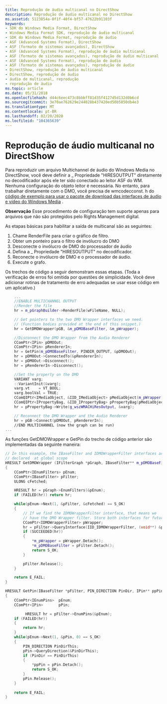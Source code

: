 ```yaml
---
title: Reprodução de áudio multicanal no DirectShow
description: Reprodução de áudio multicanal no DirectShow
ms.assetid: 5123854a-0f1f-40f4-bf57-47622b91103f
keywords:
- SDK do Windows Media Format, DirectShow
- Windows Media Format SDK, reprodução de áudio multicanal
- SDK do Windows Media Format, reprodução de áudio
- ASF (Advanced Systems Format), DirectShow
- ASF (formato de sistemas avançados), DirectShow
- ASF (Advanced Systems Format), reprodução de áudio multicanal
- ASF (formato de sistemas avançados), reprodução de áudio multicanal
- ASF (Advanced Systems Format), reprodução de áudio
- ASF (formato de sistemas avançados), reprodução de áudio
- DirectShow, reprodução de áudio multicanal
- DirectShow, reprodução de áudio
- áudio de multicanal, reprodução
- reprodução de áudio
ms.topic: article
ms.date: 05/31/2018
ms.openlocfilehash: d44c6eec473c8bbbff81d35f4127d5d132d0b6cd
ms.sourcegitcommit: 3e70ae762629e244028b437420ed50b5850db4e3
ms.translationtype: MT
ms.contentlocale: pt-BR
ms.lasthandoff: 02/20/2020
ms.locfileid: "104365639"
---
```

# <a name="multichannel-audio-playback-in-directshow"></a>Reprodução de áudio multicanal no DirectShow

Para reproduzir um arquivo Multichannel de áudio do Windows Media no DirectShow, você deve definir a \_ Propriedade "HIRESOUTPUT" diretamente no decodificador após ele ter sido conectado ao leitor ASF do WM. Nenhuma configuração do objeto leitor é necessária. No entanto, para trabalhar diretamente com o DMO, você precisa de wmcodecconst. h do [código de exemplo para usar o pacote de download das interfaces de áudio e vídeo do Windows Media](https://www.microsoft.com/downloads/details.aspx?FamilyId=92490D8A-4F2E-46F1-8835-B1D987B3C985&displaylang=en) .

**Observação** Esse procedimento de configuração tem suporte apenas para arquivos que não são protegidos pelo Rights Management digital.

As etapas básicas para habilitar a saída de multicanal são as seguintes:

1.  Chame RenderFile para criar o gráfico de filtro.
2.  Obter um ponteiro para o filtro de invólucro do DMO
3.  Desconecte o invólucro de DMO do processador de áudio
4.  Defina a \_ Propriedade "HIRESOUTPUT" no decodificador.
5.  Reconecte o invólucro de DMO e o processador de áudio.
6.  Execute o grafo.

Os trechos de código a seguir demonstram essas etapas. (Toda a verificação de erros foi omitida por questões de simplicidade. Você deve adicionar rotinas de tratamento de erro adequadas se usar esse código em um aplicativo.)


```C++
    ...
    //ENABLE MULTICHANNEL OUTPUT
    //Render the file
    hr = m_pGraphBuilder->RenderFile(wFileName, NULL);

    // Get pointers to the two DMO Wrapper interfaces we need.
    // (Function bodies provided at the end of this snippet.)
    hr = GetDMOWrapper(pGB, &m_pDMOBaseFilter, &m_pWrapper); 

    //Disconnect the DMO Wrapper from the Audio Renderer
    CComPtr<IPin> pDMOOut;
    CComPtr<IPin> pRendererIn;
    hr = GetPin(m_pDMOBaseFilter, PINDIR_OUTPUT, &pDMOOut);
    hr = pDMOOut->ConnectedTo(&pRendererIn);
    hr = pDMOOut->Disconnect();
    hr = pRendererIn->Disconnect();

    //Set the property on the DMO
    VARIANT varg;
    ::VariantInit(&varg);
    varg.vt    = VT_BOOL;
    varg.boolVal = TRUE;
    CComQIPtr<IMediaObject, &IID_IMediaObject> pMediaObject(m_pWrapper);
    CComQIPtr<IPropertyBag, &IID_IPropertyBag> pPropertyBag(pMediaObject);
    hr = pPropertyBag->Write(g_wszWMACHiResOutput, &varg);

    // Reconnect the DMO Wrapper and the Audio Renderer
    hr = pGB->Connect(pDMOOut, pRendererIn);
    //END MULTICHANNEL (now the graph can be run)
...

```



As funções GetDMOWrapper e GetPin do trecho de código anterior são implementadas da seguinte maneira:


```C++
// In this example, the IBaseFilter and IDMOWrapperFilter interfaces are
// declared  at global scope
HRESULT GetDMOWrapper (IFilterGraph *pGraph, IBaseFilter** m_pDMOBaseFilter, IDMOWrapperFilter** m_pWrapper) 
{
    CComPtr<IEnumFilters> pEnum;
    CComPtr<IBaseFilter> pFilter;
    ULONG cFetched;

    HRESULT hr = pGraph->EnumFilters(&pEnum);
    if (FAILED(hr)) return hr;

    while(pEnum->Next(1, &pFilter, &cFetched) == S_OK)
    {
        // If we find the IDMOWrapperFilter interface, that means we 
        // have the DMO Wrapper filter. Store both interfaces for future use.
        CComPtr<IDMOWrapperFilter> pWrapper;
        hr = pFilter->QueryInterface(IID_IDMOWrapperFilter, (void**) &pWrapper);
        if (SUCCEEDED(hr))
        {
            *m_pWrapper = pWrapper.Detach();
            *m_pDMOBaseFilter = pFilter.Detach();
            return S_OK;
        }

        pFilter.Release();
    }

    return E_FAIL;
}

HRESULT GetPin(IBaseFilter *pFilter, PIN_DIRECTION PinDir, IPin** ppPin)
{
    CComPtr<IEnumPins>  pEnum;
    CComPtr<IPin>       pPin;

         HRESULT hr = pFilter->EnumPins(&pEnum);
    if (FAILED(hr))
    {
        return hr;
    }
    while(pEnum->Next(1, &pPin, 0) == S_OK)
    {
        PIN_DIRECTION PinDirThis;
        pPin->QueryDirection(&PinDirThis);
        if (PinDir == PinDirThis)
        {
            *ppPin = pPin.Detach();
            return S_OK;
        }
        pPin.Release();
    }
    
    return E_FAIL;
}
```



 

 





